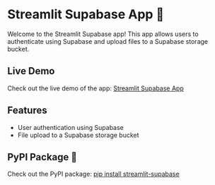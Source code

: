 # Streamlit Supabase App 🚀

Welcome to the Streamlit Supabase app! This app allows users to authenticate using Supabase and upload files to a Supabase storage bucket.

## Live Demo

Check out the live demo of the app: [Streamlit Supabase App](https://supabase-demo.streamlit.app/)

## Features

- User authentication using Supabase
- File upload to a Supabase storage bucket

## PyPI Package 🐍

Check out the PyPI package: [pip install streamlit-supabase](https://pypi.org/project/streamlit-supabase/)
